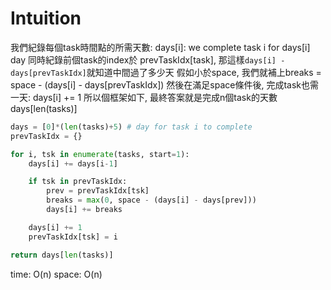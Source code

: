 # Intuition

我們紀錄每個task時間點的所需天數: days[i]: we complete task i for days[i] day
同時紀錄前個task的index於 prevTaskIdx[task],  那這樣`days[i] - days[prevTaskIdx]`就知道中間過了多少天
假如小於space, 我們就補上breaks = space - (days[i] - days[prevTaskIdx])
然後在滿足space條件後, 完成task也需一天: days[i] += 1
所以個框架如下, 最終答案就是完成n個task的天數 days[len(tasks)]

```py
days = [0]*(len(tasks)+5) # day for task i to complete
prevTaskIdx = {}

for i, tsk in enumerate(tasks, start=1):
    days[i] += days[i-1]

    if tsk in prevTaskIdx:
        prev = prevTaskIdx[tsk]
        breaks = max(0, space - (days[i] - days[prev]))
        days[i] += breaks

    days[i] += 1
    prevTaskIdx[tsk] = i

return days[len(tasks)]
```

time: O(n)
space: O(n)